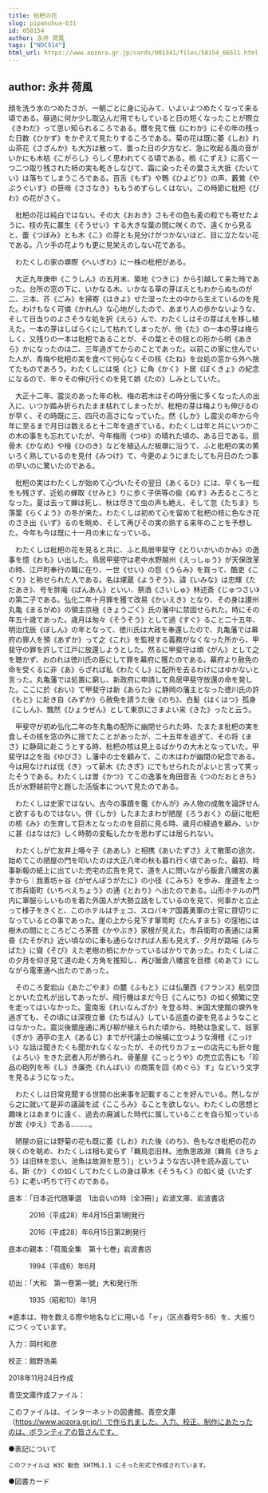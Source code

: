 ```yaml
---
title: 枇杷の花
slug: pipanohua-b31
id: 058154
author: 永井 荷風
tags: ["NDC914"]
html_url: https://www.aozora.gr.jp/cards/001341/files/58154_66511.html
---
```


## author: 永井 荷風

顔を洗う水のつめたさが、一朝ごとに身に沁みて、いよいよつめたくなって来る頃である。昼過に何か少し取込んだ用でもしていると日の短くなったことが際立《きわだ》って思い知られるころである。暦を見て俄《にわか》にその年の残った日数《ひかず》をかぞえて見たりするころである。菊の花は既に萎《しお》れ山茶花《さざんか》も大方は散って、曇った日の夕方など、急に吹起る風の音がいかにも木枯《こがらし》らしく思われてくる頃である。梢《こずえ》に高く一つ二つ取り残された柿の実も乾きしなびて、霜に染ったその葉さえ大抵《たいてい》は落ちてしまうころである。百舌《もず》や鵯《ひよどり》の声、藪鶯《やぶうぐいす》の笹啼《ささなき》ももうめずらしくはない。この時節に枇杷《びわ》の花がさく。

　枇杷の花は純白ではない。その大《おおき》さもその色も麦の粒でも寄せたように、枝の先に叢生《そうせい》する大きな葉の間に咲くので、遠くから見ると、蕾《つぼみ》とも木《こ》の芽とも見分けがつかないほど、目に立たない花である。八ツ手の花よりも更に見栄えのしない花である。

　わたくしの家の塀際《へいぎわ》に一株の枇杷がある。

　大正九年庚申《こうしん》の五月末、築地《つきじ》から引越して来た時であった。台所の窓の下に、いかなる木、いかなる草の芽ばえともわからぬものが二、三本、芥《ごみ》を掃寄《はきよ》せた湿った土の中から生えているのを見た。わけもなく可憐《かれん》な心地がしたので、あまり人の歩かないような、そして日当りのよさそうな処を択《えら》んで、わたくしはその芽ばえを移し植えた。一本の芽はしばらくにして枯れてしまったが、他《た》の一本の芽は梅らしく、又残りの一本は枇杷であることが、その葉とその枝との形から明《あきら》かになったのは二、三年過ぎてからのことであった。以前この家に住んでいた人が、青梅や枇杷の実を食べて何心なくその核《たね》を台処の窓から外へ捨てたものであろう。わたくしには兎《と》に角《かく》卜居《ぼくきょ》の紀念になるので、年々その伸び行くのを見て娯《たの》しみとしていた。

　大正十二年、震災のあった年の秋、梅の若木はその時分俄に多くなった人の出入に、いつか踏み折られたまま枯れてしまったが、枇杷の芽は梅よりも伸びるのが早く、その時既に三、四尺の高さになっていた。然《しか》し震災の年から今年に至るまで月日は数えると十二年を過ぎている。わたくしは年と共にいつかこの木の事をも忘れていたが、今年梅雨《つゆ》の晴れた頃の、ある日である。扇骨木《かなめ》や檜《ひのき》などを植込んだ板塀に沿うて、ふと枇杷の実の黄いろく熟しているのを見付《みつけ》て、今更のようにまたしても月日のたつ事の早いのに驚いたのである。

　枇杷の実はわたくしが始めて心づいたその翌日《あくるひ》には、早くも一粒をも残さず、近処の蝉取《せみと》りに歩く子供等の偸《ぬす》み去るところとなった。夏は去って蝉は死し、秋は尽きて虫の声も絶え、そして忽《たちま》ち落葉《らくよう》の冬が来た。わたくしは初めて心を留めて枇杷の枝に色なき花のさき出《いず》るのを眺め、そして再びその実の熟する来年のことを予想した。今年も今は既に十一月の末になっている。

　わたくしは枇杷の花を見ると共に、ふと鳥居甲斐守《とりいかいのかみ》の逸事を憶《おも》い出した。鳥居甲斐守は老中水野越州《えっしゅう》が天保改革の時、江戸町奉行の職に在り、一世《せい》の怨《うらみ》を買って、酷吏《こくり》と称せられた人である。名は燿蔵《ようぞう》、諱《いみな》は忠輝《ただあき》、号を胖庵《ばんあん》といい、祭酒《さいしゅ》林述斎《じゅつさい》の第二子である。弘化二年十月罪を獲て改易《かいえき》となり、その身は讃州丸亀《まるがめ》の領主京極《きょうごく》氏の藩中に禁固せられた。時にその年五十歳であった。歳月は匆々《そうそう》として過《すぐ》ること二十五年、明治戊辰《ぼしん》の年となって、徳川氏は大政を奉還したので、丸亀藩では幕府の罪人を預《あずか》って之《これ》を監視する義務がなくなった所から、甲斐守の罪を許して江戸に放還しようとした。然るに甲斐守は頑《がん》として之を聴かず、おのれは徳川氏の臣にして罪を幕府に獲たのである。幕府より赦免の命を受くるに非《あ》らざれば私《わたくし》に配所を去るわけにはゆかないと言った。丸亀藩では処置に窮し、新政府に申請して鳥居甲斐守放還の命を発した。ここに於《おい》て甲斐守は新《あらた》に静岡の藩主となった徳川氏の許《もと》に赴き自《みずか》ら赦免を請うた後《のち》、白髪《はくはつ》孤身《こしん》、飄然《ひょうぜん》として東京にさまよい来《きた》ったと云う。

　甲斐守が初め弘化二年の冬丸亀の配所に幽閉せられた時、たまたま枇杷の実を食しその核を窓の外に捨てたことがあったが、二十五年を過ぎて、その将《まさ》に静岡に赴こうとする時、枇杷の核は見上るばかりの大木となっていた。甲斐守は之を指《ゆびさ》し藩中の士を顧みて、この木はわが幽閉の紀念である。今は用なければ伐《き》って薪木《たきぎ》にでもせられたがよいと言って笑ったそうである。わたくしは曽《かつ》てこの逸事を角田音吉《つのだおときち》氏が水野越前守と題した活版本について見たのである。

　わたくしは史家ではない。古今の事蹟を鑑《かんが》み人物の成敗を論評せんと欲するものではない。併《しか》したまたまわが陋屋《ろうおく》の庭に枇杷の核《み》の生育して巨木となったのを目前に見る時、歳月の経過を顧み、いかに甚《はなはだ》しく時勢の変転したかを思わずには居られない。

　わたくしが亡友井上唖々子《ああし》と相携《あいたずさ》えて散策の途次、始めてこの陋屋の門を叩いたのは大正八年の秋も暮れ行く頃であった。最初、時事新報の紙上に出ていた売宅の広告を見て、道を人に問いながら飯倉八幡宮の裏手から｜我善坊ヶ谷《がぜんぼうがたに》の小径《こみち》を歩み、崖道を上って市兵衛町《いちべえちょう》の通《とおり》へ出たのである。山形ホテルの門内に軍服らしいものを着た外国人が大勢立話をしているのを見て、何事かと立止って様子をきくと、このホテルはチェコ、スロバキア国義勇軍の士官に貸切りになっているとの事であった。崖の上から見下す箪笥町《たんすまち》の窪地には樹木の間にところどころ茅葺《かやぶき》家根が見えた。市兵衛町の表通には黄昏《たそがれ》近い頃なのに車も通らなければ人影も見えず、夕月が路端《みちばた》に聳《そび》えた老樹の梢にかかっているばかりであった。わたくしはこの夕月を仰ぎ見て道の赴く方角を推知し、再び飯倉八幡宮を目標《めあて》にしながら電車通へ出たのであった。

　そのころ愛宕山《あたごやま》の麓《ふもと》には仏蘭西《フランス》航空団とかいた立札が出してあったが、飛行機はまだ今日《こんにち》の如く頻繁に空を走ってはいなかった。霊南坂《れいなんざか》を登る時、米国大使館の塀外を過ぎても、その頃には深夜立番《たちばん》している巡査の姿を見るようなことはなかった。震災後銀座通に再び柳が植えられた頃から、時勢は急変して、妓家《ぎか》酒亭の主人《あるじ》までが代議士の候補に立つような滑稽《こっけい》な話は聞きたくも聞かれなくなったが、その代りカフェーの店先にも折々鎧《よろい》をきた武者人形が飾られ、骨董屋《こっとうや》の売立広告にも「珍品の砲列を布《し》き廉売《れんばい》の商策を回《めぐら》す」などいう文字を見るようになった。

　わたくしは日常見聞する世間の出来事を記載することを好んでいる。然しながら之に就いて是非の議論を試《こころみ》ることを欲しない。わたくしの思想と趣味とはあまりに遠く、過去の廃滅した時代に属していることを自ら知っているが故《ゆえ》である………。

　陋屋の庭には野菊の花も既に萎《しお》れた後《のち》、色もなき枇杷の花の咲くのを眺め、わたくしは相も変らず「羇鳥恋旧林。池魚思故淵〔羇鳥《きちょう》は旧林を恋い、池魚は故淵を思う〕」というような古い詩を読み返している。斯《か》くの如くしてわたくしの身は草木《そうもく》の如く徒《いたずら》に老い朽ちて行くのである。













底本：「日本近代随筆選　1出会いの時〔全3冊〕」岩波文庫、岩波書店

　　　2016（平成28）年4月15日第1刷発行

　　　2016（平成28）年6月15日第2刷発行

底本の親本：「荷風全集　第十七巻」岩波書店

　　　1994（平成6）年6月

初出：「大和　第一卷第一號」大和発行所

　　　1935（昭和10）年1月

※底本は、物を数える際や地名などに用いる「ヶ」（区点番号5-86）を、大振りにつくっています。

入力：岡村和彦

校正：館野浩美

2018年11月24日作成

青空文庫作成ファイル：

このファイルは、インターネットの図書館、青空文庫（https://www.aozora.gr.jp/）で作られました。入力、校正、制作にあたったのは、ボランティアの皆さんです。











●表記について


	このファイルは W3C 勧告 XHTML1.1 にそった形式で作成されています。







●図書カード